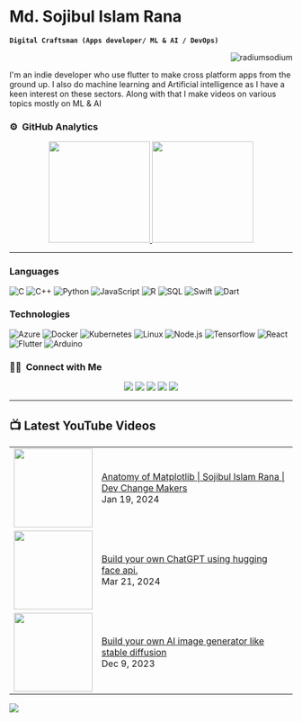 # Md. Sojibul Islam Rana

**`Digital Craftsman (Apps developer/ ML & AI / DevOps)`**

<p align="right"> <img src="https://komarev.com/ghpvc/?username=radiumSodium&style=flat" alt="radiumsodium" /> </p>

I'm an indie developer who use flutter to make cross platform apps from the ground up. I also do machine learning and Artificial intelligence as I have a keen interest on these sectors. Along with that I make videos on various topics mostly on ML & AI

### ⚙️ &nbsp;GitHub Analytics

<p align="center">
<a href="https://github.com/radiumSodium">
  <img height="180em" src="https://github-readme-stats-eight-theta.vercel.app/api?username=radiumSodium&show_icons=true&theme=algolia&include_all_commits=true&count_private=true"/>
  <img height="180em" src="https://github-readme-stats-eight-theta.vercel.app/api/top-langs/?username=radiumSodium&layout=compact&langs_count=8&theme=algolia"/>
</a>
</p>
<hr>

### Languages

![C](https://img.shields.io/badge/-C-4e4e4c?&logo=C) ![C++](https://img.shields.io/badge/-C++-skyblue?&logo=c%2b%2b&logoColor=00599C) ![Python](https://img.shields.io/badge/-Python-ffd343?&logo=Python) ![JavaScript](https://img.shields.io/badge/-JavaScript-212121?&logo=JavaScript) ![R](https://img.shields.io/badge/-R-blue?&logo=R) ![SQL](https://img.shields.io/badge/-SQL-1a4e4c?&logo=MySQL) ![Swift](https://img.shields.io/badge/-Swift-000?&logo=Swift) ![Dart](https://img.shields.io/badge/-Dart-blue?&logo=Dart)

### Technologies

![Azure](https://img.shields.io/badge/-Azure-000?&logo=MicrosoftAzure&logoColor=F90) ![Docker](https://img.shields.io/badge/-Docker-000?&logo=Docker) ![Kubernetes](https://img.shields.io/badge/-Kubernetes-000?&logo=Kubernetes) ![Linux](https://img.shields.io/badge/-Linux-000?&logo=Linux) ![Node.js](https://img.shields.io/badge/-Node.js-000?&logo=node.js) ![Tensorflow](https://img.shields.io/badge/-Tensorflow-000?&logo=Tensorflow) ![React](https://img.shields.io/badge/-React-000?&logo=React)![Flutter](https://img.shields.io/badge/-Flutter-000?&logo=Flutter&logoColor=skyblue) ![Arduino](https://img.shields.io/badge/-Arduino-000?&logo=Arduino&logoColor=cyan)

### 🤝🏻 &nbsp;Connect with Me

<p align="center">
<a href="https://www.linkedin.com/in/radiumsodium/"><img src="https://img.shields.io/badge/-Md.%20Sojibul%20Islam%20Rana-0077B5?style=flat&logo=Linkedin&logoColor=white"/></a>
<a href="mailto:si.radiumsodium@gmail.com"><img src="https://img.shields.io/badge/-si.radiumsodium@gmail.com-D14836?style=flat&logo=Gmail&logoColor=white"/></a>
<a href="https://www.facebook.com/sir4n4/"><img src="https://img.shields.io/badge/-@Md. Sojibul Islam Rana-1877F2?style=flat&logo=Facebook&logoColor=white"/></a>
<a href="https://twitter.com/_sir4n4"><img src="https://img.shields.io/badge/-@Md.Sojibul Islam Rana-212121?style=flat&logo=X&logoColor=white"/></a>
<a href="https://www.youtube.com/channel/UCGV_UOesD1noUN7q6OS6RMw"><img src="https://img.shields.io/badge/-@radiumsodium-FF0000?style=flat&logo=YouTube&logoColor=white"/></a>
</p>

---

## 📺 Latest YouTube Videos

<table>
  <tbody>
<!-- YOUTUBE:START --><tr><td><a href="https://youtu.be/pOrpung-s4E"><img width="140px" src="https://i.ytimg.com/vi/pOrpung-s4E/mqdefault.jpg"></a></td>
<td><a href="https://youtu.be/pOrpung-s4E">Anatomy of Matplotlib | Sojibul Islam Rana | Dev Change Makers</a><br/>Jan 19, 2024</td></tr>
<tr><td><a href="https://www.youtube.com/watch?v=kViGwIcuwI0"><img width="140px" src="https://i.ytimg.com/vi/kViGwIcuwI0/mqdefault.jpg"></a></td>
<td><a href="https://www.youtube.com/watch?v=kViGwIcuwI0">Build your own ChatGPT using hugging face api.</a><br/>Mar 21, 2024</td></tr>
<tr><td><a href="https://www.youtube.com/watch?v=t958xTS_RSU"><img width="140px" src="https://i.ytimg.com/vi/t958xTS_RSU/mqdefault.jpg"></a></td>
<td><a href="https://www.youtube.com/watch?v=t958xTS_RSU">Build your own AI image generator like stable diffusion</a><br/>Dec 9, 2023</td></tr>

<!-- YOUTUBE:END -->
</tbody>
  </table>

[<img src="https://img.shields.io/badge/-Subscribe-red?style=for-the-badge&logo=youtube&logoColor=white"/>](https://www.youtube.com/channel/UCGV_UOesD1noUN7q6OS6RMw?sub_confirmation=1)

